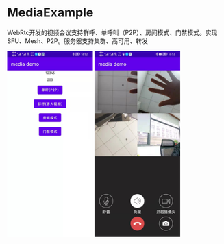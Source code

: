 # MediaExample
WebRtc开发的视频会议支持群呼、单呼叫（P2P）、房间模式、门禁模式。实现SFU、Mesh、P2P。服务器支持集群、高可用、转发


<img src="https://github.com/435295045/MediaExample/blob/main/image/261648543931.jpg" width="200"  alt="main"/>   <img src="https://github.com/435295045/MediaExample/blob/main/image/281648544031.jpg" width="200"  alt="main"/>
